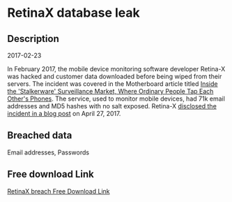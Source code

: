 # RetinaX database leak

## Description

2017-02-23

In February 2017, the mobile device monitoring software developer Retina-X was hacked and customer data downloaded before being wiped from their servers. The incident was covered in the Motherboard article titled <a href="https://motherboard.vice.com/en_us/article/inside-stalkerware-surveillance-market-flexispy-retina-x" target="_blank" rel="noopener">Inside the 'Stalkerware' Surveillance Market, Where Ordinary People Tap Each Other's Phones</a>. The service, used to monitor mobile devices, had 71k email addresses and MD5 hashes with no salt exposed. Retina-X <a href="http://www.phonesheriff.com/blog/retina-x-studios-server-breached-by-hackers/" target="_blank" rel="noopener">disclosed the incident in a blog post</a> on April 27, 2017.

## Breached data

Email addresses, Passwords

## Free download Link

[RetinaX breach Free Download Link](https://link-to.net/1229997/684.9044497422358/dynamic/?r=aHR0cHM6Ly93d3cubWVkaWFmaXJlLmNvbS92aWV3L3RybW01VmV2U0k4TDZjNS9yZXRpbmF4LmNvbS9maWxl)